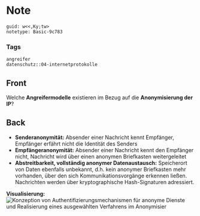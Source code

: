 # Note
```
guid: w<<,Ky;tw>
notetype: Basic-9c783
```

### Tags
```
angreifer
datenschutz::04-internetprotokolle
```

## Front
Welche <b>Angreifermodelle</b> existieren im Bezug auf die
<b>Anonymisierung der IP</b>?

## Back
<ul>
  <li><b>Senderanonymität:</b> Absender einer Nachricht kennt
  Empfänger, Empfänger erfährt nicht die Identität des Senders
  <li><b>Empfängeranonymität:</b> Absender einer Nachricht kennt
  den Empfänger nicht, Nachricht wird über einen anonymen
  Briefkasten weitergeleitet
  <li><b>Abstreitbarkeit, vollständig anonymer Datenaustausch:</b>
  Speicherort von Daten ebenfalls unbekannt, d.h. kein anonymer
  Briefkasten mehr vorhanden, über den sich Kommunikationsvorgänge
  erkennen ließen. Nachrichten werden über kryptographische
  Hash-Signaturen adressiert.
</ul><b>Visualisierung:</b> <img alt=
"Konzeption von Authentifizierungsmechanismen für anonyme Dienste und Realisierung eines ausgewählten Verfahrens im Anonymisier"
src="paste-56861dfa9b05465d863740a58565fdac0befd381.jpg">
